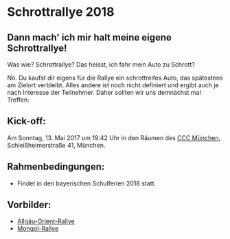 # Schrottrallye 2018

## Dann mach' ich mir halt meine eigene Schrottrallye!
Was wie? Schrottrallye? Das heisst, ich fahr mein Auto zu Schrott?

Nö. Du kaufst dir eigens für die Rallye ein schrottreifes Auto, das spätestens am Zielort verbleibt. Alles andere ist noch nicht definiert und ergibt auch je nach Interesse der Teilnehmer. Daher sollten wir uns demnächst mal Treffen:


## Kick-off:
Am Sonntag, 13. Mai 2017 um 19:42 Uhr in den Räumen des [CCC München](https://muc.ccc.de/), Schleißheimerstraße 41, München.

## Rahmenbedingungen:
* Findet in den bayerischen Schulferien 2018 statt.

## Vorbilder:
* [Allgäu-Orient-Rallye](https://de.wikipedia.org/wiki/Allg%C3%A4u-Orient-Rallye)
* [Mongol-Rallye](https://en.wikipedia.org/wiki/Mongol_Rally)

